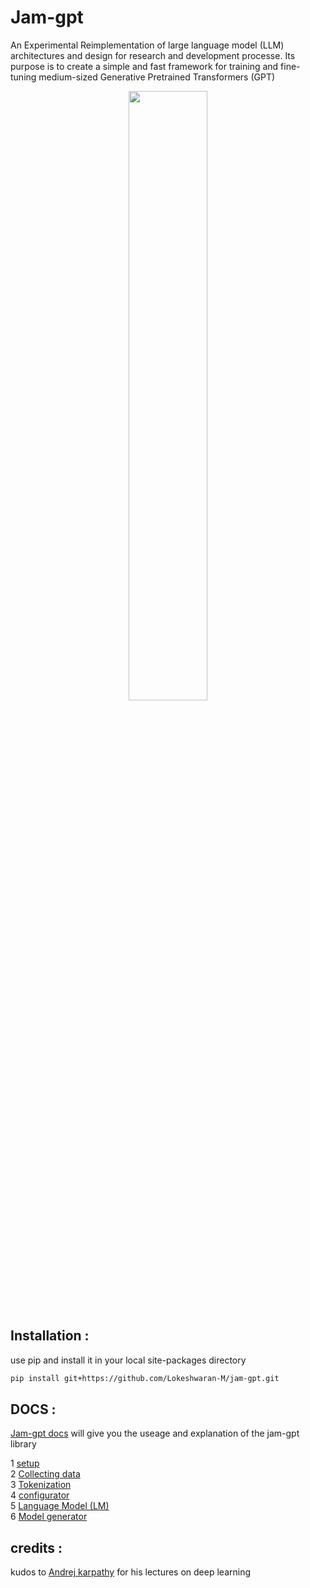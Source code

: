 # Jam-gpt

An Experimental Reimplementation of large language model (LLM) architectures and design for research and development processe. Its purpose is to create a simple and fast framework for training and fine-tuning medium-sized Generative Pretrained Transformers (GPT)

<p align="center">
<img src="https://user-images.githubusercontent.com/80915494/263127835-0509942a-0528-4471-96fa-8eda3d4f159c.jpeg" width="50%" height="50%" >
</p>

## Installation :

use pip and install it in your local site-packages directory

```bash
pip install git+https://github.com/Lokeshwaran-M/jam-gpt.git
```

## DOCS :

[Jam-gpt docs](./docs/jam-gpt.md) will give you the useage and explanation of the jam-gpt library

1 [ setup](./docs/jam-gpt.md#1-setup)  
2 [ Collecting data](./docs/jam-gpt.md#2-collecting-data)  
3 [ Tokenization](./docs/jam-gpt.md#3-tokenization)  
4 [ configurator]()  
5 [ Language Model (LM)]()  
6 [ Model generator]()


## credits :

kudos to [Andrej karpathy](https://github.com/karpathy) for his lectures on deep learning 